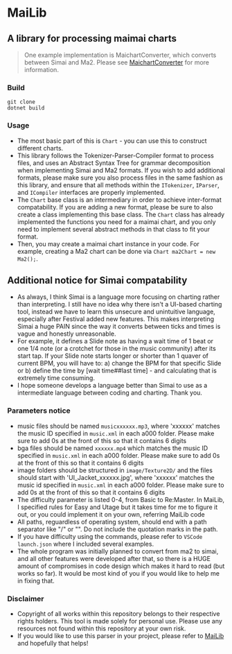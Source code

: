 # MaiLib

## A library for processing maimai charts

> One example implementation is MaichartConverter, which converts between Simai and Ma2. Please
> see [MaichartConverter](https://github.com/Neskol/MaichartConverter) for more information.

### Build

    git clone
    dotnet build

### Usage

- The most basic part of this is `Chart` - you can use this to construct different charts.
- This library follows the Tokenizer-Parser-Compiler format to process files, and uses an Abstract Syntax Tree for grammar
  decomposition when implementing Simai and Ma2 formats. If you wish to add additional formats, please make sure you
  also process files in the same fashion as this library, and ensure that all methods within the `ITokenizer`, `IParser`,
  and `ICompiler` interfaces are properly implemented.
- The `Chart` base class is an intermediary in order to achieve inter-format compatability. If you are adding a new format,
  please be sure to also create a class implementing this base class. The `Chart` class has already implemented the functions
  you need for a maimai chart, and you only need to implement several abstract methods in that class to fit your
  format.
- Then, you may create a maimai chart instance in your code. For example, creating a Ma2 chart can be done
  via `Chart ma2Chart = new Ma2();`.

## Additional notice for Simai compatability

- As always, I think Simai is a language more focusing on charting rather than interpreting. I still have no idea why
  there isn't a UI-based charting tool, instead we have to learn this unsecure and unintuitive language, especially after
  Festival added new features. This makes interpreting Simai a huge PAIN since the way it converts between ticks and
  times is vague and honestly unreasonable.
- For example, it defines a Slide note as having a wait time of 1 beat or one 1/4 note (or a crotchet for those in the music community)
  after its start tap. If your Slide note starts longer or shorter than 1 quaver of current BPM, you will have to: a) change
  the BPM for that specific Slide or b) define the time by [wait time##last time] - and calculating that is extremely
  time consuming.
- I hope someone develops a language better than Simai to use as a intermediate language between coding and charting.
  Thank you.

### Parameters notice

- music files should be named `musicxxxxxx.mp3`, where 'xxxxxx' matches the music ID specified in `music.xml` in each a000
  folder. Please make sure to add 0s at the front of this so that it contains 6 digits
- bga files should be named `xxxxxx.mp4` which matches the music ID specified in `music.xml` in each a000 folder. Please make sure to add 0s at the front of this so that it contains 6 digits
- image folders should be structured in `image/Texture2D/` and the files should start with 'UI_Jacket_xxxxxx.jpg', where
  'xxxxxx' matches the music id specified in `music.xml` in each a000 folder. Please make sure to add 0s at the front of this so that it contains 6 digits
- The difficulty parameter is listed 0-4, from Basic to Re:Master. In MaiLib, I specified rules for Easy and Utage but it
  takes time for me to figure it out, or you could implement it on your own, referring MaiLib code
- All paths, reguardless of operating system, should end with a path separator like "/" or "\". Do not include the quotation marks in the path.
- If you have difficulty using the commands, please refer to `VSCode launch.json` where I included several examples.
- The whole program was initially planned to convert from ma2 to simai, and all other features were developed after that,
  so there is a HUGE amount of compromises in code design which makes it hard to read (but works so far). It would be
  most kind of you if you would like to help me in fixing that.

### Disclaimer

- Copyright of all works within this repository belongs to their respective rights holders. This tool is made solely for personal use. Please use any resources not found within this repository at your own risk.
- If you would like to use this parser in your project, please refer to [MaiLib](https://github.com/Neskol/MaiLib) and
  hopefully that helps!
